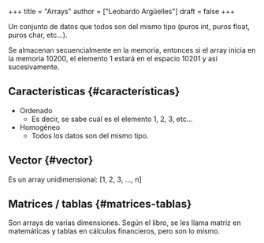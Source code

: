 +++
title = "Arrays"
author = ["Leobardo Argüelles"]
draft = false
+++

Un conjunto de datos que todos son del mismo tipo (puros int, puros
float, puros char, etc...).

Se almacenan secuencialmente en la memoria, entonces si el array
inicia en la memoria 10200, el elemento 1 estará en el espacio 10201
y así sucesivamente.


## Características {#características}

-   Ordenado
    -   Es decir, se sabe cuál es el elemento 1, 2, 3, etc...
-   Homogéneo
    -   Todos los datos son del mismo tipo.


## Vector {#vector}

Es un array unidimensional:
[1, 2, 3, ..., n]


## Matrices / tablas {#matrices-tablas}

Son arrays de varias dimensiones.
Según el libro, se les llama matriz en matemáticas y tablas en
cálculos financieros, pero son lo mismo.
